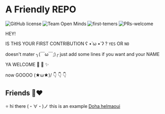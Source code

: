 # A Friendly REPO

![GitHub license](https://img.shields.io/github/license/Ayahelmaoui/5pp.svg)
![Team Open Minds](https://img.shields.io/badge/Members%20of-Team%20Open%20Minds-blue.svg?color=0099CC)
![first-temers](https://img.shields.io/badge/first--timers-friendly-hotpink)
![PRs-welcome](https://img.shields.io/badge/Pull%20Requests-Welcome-success)


HEY! 

IS THIS YOUR FIRST CONTRIBUTION ʕ •̀ ω •́ ʔ  ?  ``YES`` OR ``NO``

doesn't mater ╮(￣ω￣;)╭ just add some lines if you want and your NAME

YA WELCOME  :hatched_chick: :cherries: :sparkles:  

now GOOOO \(★ω★)/  :point_down: :point_down: :point_down: 




## Friends :busts_in_silhouette::heart: 

:star: hi  there	(・∀・)ノ this is an example
[Doha helmaoui](https://github.com/Doha-Helmaoui)

